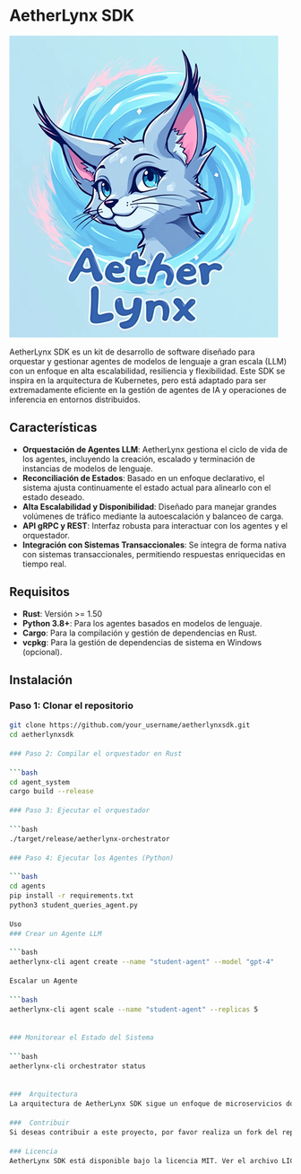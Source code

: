 # AetherLynx SDK

![AetherLynx SDK Logo](AetherLynxLogo.png)

AetherLynx SDK es un kit de desarrollo de software diseñado para orquestar y gestionar agentes de modelos de lenguaje a gran escala (LLM) con un enfoque en alta escalabilidad, resiliencia y flexibilidad. Este SDK se inspira en la arquitectura de Kubernetes, pero está adaptado para ser extremadamente eficiente en la gestión de agentes de IA y operaciones de inferencia en entornos distribuidos.

## Características

- **Orquestación de Agentes LLM**: AetherLynx gestiona el ciclo de vida de los agentes, incluyendo la creación, escalado y terminación de instancias de modelos de lenguaje.
- **Reconciliación de Estados**: Basado en un enfoque declarativo, el sistema ajusta continuamente el estado actual para alinearlo con el estado deseado.
- **Alta Escalabilidad y Disponibilidad**: Diseñado para manejar grandes volúmenes de tráfico mediante la autoescalación y balanceo de carga.
- **API gRPC y REST**: Interfaz robusta para interactuar con los agentes y el orquestador.
- **Integración con Sistemas Transaccionales**: Se integra de forma nativa con sistemas transaccionales, permitiendo respuestas enriquecidas en tiempo real.

## Requisitos

- **Rust**: Versión >= 1.50
- **Python 3.8+**: Para los agentes basados en modelos de lenguaje.
- **Cargo**: Para la compilación y gestión de dependencias en Rust.
- **vcpkg**: Para la gestión de dependencias de sistema en Windows (opcional).

## Instalación

### Paso 1: Clonar el repositorio

```bash
git clone https://github.com/your_username/aetherlynxsdk.git
cd aetherlynxsdk

### Paso 2: Compilar el orquestador en Rust

```bash
cd agent_system
cargo build --release

### Paso 3: Ejecutar el orquestador

```bash
./target/release/aetherlynx-orchestrator

### Paso 4: Ejecutar los Agentes (Python)

```bash
cd agents
pip install -r requirements.txt
python3 student_queries_agent.py

Uso
### Crear un Agente LLM

```bash
aetherlynx-cli agent create --name "student-agent" --model "gpt-4"

Escalar un Agente

```bash
aetherlynx-cli agent scale --name "student-agent" --replicas 5


### Monitorear el Estado del Sistema

```bash
aetherlynx-cli orchestrator status


###  Arquitectura
La arquitectura de AetherLynx SDK sigue un enfoque de microservicios donde cada componente es gestionado de forma independiente, asegurando alta disponibilidad y fácil escalabilidad. Utiliza gRPC para la comunicación entre los diferentes servicios y agentes LLM, permitiendo interacciones rápidas y seguras.

###  Contribuir
Si deseas contribuir a este proyecto, por favor realiza un fork del repositorio y envía un pull request con tus cambios.

### Licencia
AetherLynx SDK está disponible bajo la licencia MIT. Ver el archivo LICENSE para más detalles.




